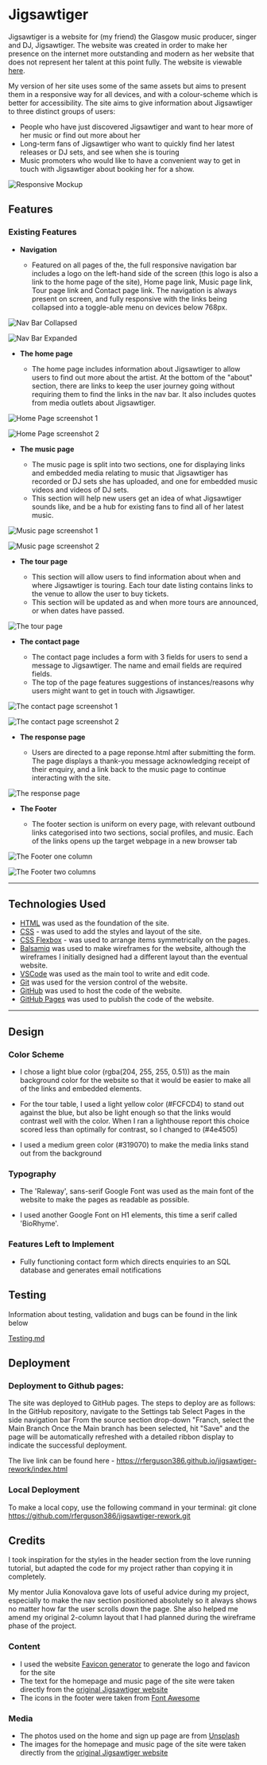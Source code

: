 # Jigsawtiger

Jigsawtiger is a website for (my friend) the Glasgow music producer, singer and DJ, Jigsawtiger. The website was created in order to make her presence on the internet more outstanding and modern as her website that does not represent her talent at this point fully. The website is viewable [here](https://www.jigsawtiger.com/). 

My version of her site uses some of the same assets but aims to present them in a responsive way for all devices, and with a colour-scheme which is better for accessibility. The site aims to give information about Jigsawtiger to three distinct groups of users:

 - People who have just discovered Jigsawtiger and want to hear more of her music or find out more about her
 - Long-term fans of Jigsawtiger who want to quickly find her latest releases or DJ sets, and see when she is touring
 - Music promoters who would like to have a convenient way to get in touch with Jigsawtiger about booking her for a show.

![Responsive Mockup](documentation/jigsawtiger.png)


## Features 

### Existing Features

- __Navigation__

  - Featured on all pages of the, the full responsive navigation bar includes a logo on the left-hand side of the screen (this logo is also a link to the home page of the site), Home page link, Music page link, Tour page link and Contact page link. The navigation is always present on screen, and fully responsive with the links being collapsed into a toggle-able menu on devices below 768px.


![Nav Bar Collapsed](documentation/images/navbar_collapsed.png)

![Nav Bar Expanded](documentation/images/navbar_expanded.png)

- __The home page__

  - The home page includes information about Jigsawtiger to allow users to find out more about the artist. At the bottom of the "about" section, there are links to keep the user journey going without requiring them to find the links in the nav bar. It also includes quotes from media outlets about Jigsawtiger.
  
![Home Page screenshot 1](documentation/images/homepage_1.png)

![Home Page screenshot 2](documentation/images/homepage_2.png)

- __The music page__

  - The music page is split into two sections, one for displaying links and embedded media relating to music that Jigsawtiger has recorded or DJ sets she has uploaded, and one for embedded music videos and videos of DJ sets.
  - This section will help new users get an idea of what Jigsawtiger sounds like, and be a hub for existing fans to find all of her latest music. 

![Music page screenshot 1](documentation/images/music_page_1.png)

![Music page screenshot 2](documentation/images/music_page_2.png)

- __The tour page__

  - This section will allow users to find information about when and where Jigsawtiger is touring. Each tour date listing contains links to the venue to allow the user to buy tickets.
  - This section will be updated as and when more tours are announced, or when dates have passed.

![The tour page](documentation/images/tour_page.png)

- __The contact page__ 

  - The contact page includes a form with 3 fields for users to send a message to Jigsawtiger. The name and email fields are required fields.
  - The top of the page features suggestions of instances/reasons why users might want to get in touch with Jigsawtiger.

![The contact page screenshot 1](documentation/images/contact_page_1.png)

![The contact page screenshot 2](documentation/images/contact_page_2.png)  

- __The response page__

  - Users are directed to a page reponse.html after submitting the form. The page displays a thank-you message acknowledging receipt of their enquiry, and a link back to the music page to continue interacting with the site.

![The response page](documentation/images/response_page.png)

- __The Footer__

  - The footer section is uniform on every page, with relevant outbound links categorised into two sections, social profiles, and music. Each of the links opens up the target webpage in a new browser tab

![The Footer one column](documentation/images/footer_one_column.png)

![The Footer two columns](documentation/images/footer_two_columns.png)

---
## Technologies Used

- [HTML](https://developer.mozilla.org/en-US/docs/Web/HTML) was used as the foundation of the site.
- [CSS](https://developer.mozilla.org/en-US/docs/Web/css) - was used to add the styles and layout of the site.
- [CSS Flexbox](https://developer.mozilla.org/en-US/docs/Learn/CSS/CSS_layout/Flexbox) - was used to arrange items symmetrically on the pages.
- [Balsamiq](https://balsamiq.com/) was used to make wireframes for the website, although the wireframes I initially designed had a different layout than the eventual website.
- [VSCode](https://code.visualstudio.com/) was used as the main tool to write and edit code.
- [Git](https://git-scm.com/) was used for the version control of the website.
- [GitHub](https://github.com/) was used to host the code of the website.
- [GitHub Pages](https://docs.github.com/en/pages/getting-started-with-github-pages/about-github-pages) was used to publish the code of the website.


---
## Design

### Color Scheme

- I chose a light blue color (rgba(204, 255, 255, 0.51)) as the main background color for the website so that it would be easier to make all of the links and embedded elements.

- For the tour table, I used a light yellow color (#FCFCD4) to stand out against the blue, but also be light enough so that the links would contrast well with the color. When I ran a lighthouse report this choice scored less than optimally for contrast, so I changed to (#4e4505)

- I used a medium green color (#319070) to make the media links stand out from the background

### Typography

- The 'Raleway', sans-serif Google Font was used as the main font of the website to make the pages as readable as possible.

- I used another Google Font on H1 elements, this time a serif called 'BioRhyme'.


### Features Left to Implement

- Fully functioning contact form which directs enquiries to an SQL database and generates email notifications

## Testing 

Information about testing, validation and bugs can be found in the link below

[Testing.md](TESTING.md)

## Deployment

### Deployment to Github pages:

The site was deployed to GitHub pages. The steps to deploy are as follows:
In the GitHub repository, navigate to the Settings tab
Select Pages in the side navigation bar
From the source section drop-down "Franch, select the Main Branch
Once the Main branch has been selected, hit "Save" and the page will be automatically refreshed with a detailed ribbon display to indicate the successful deployment.

The live link can be found here - https://rferguson386.github.io/jigsawtiger-rework/index.html

### Local Deployment
To make a local copy, use the following command in your terminal:
git clone https://github.com/rferguson386/jigsawtiger-rework.git

## Credits 

I took inspiration for the styles in the header section from the love running tutorial, but adapted the code for my project rather than copying it in completely.

My mentor Julia Konovalova gave lots of useful advice during my project, especially to make the nav section positioned absolutely so it always shows no matter how far the user scrolls down the page. She also helped me amend my original 2-column layout that I had planned during the wireframe phase of the project.

### Content 

- I used the website [Favicon generator](https://favicon.io/) to generate the logo and favicon for the site
- The text for the homepage and music page of the site were taken directly from the [original Jigsawtiger website](https://www.jigsawtiger.com/)
- The icons in the footer were taken from [Font Awesome](https://fontawesome.com/)

### Media

- The photos used on the home and sign up page are from [Unsplash](https://unsplash.com/)
- The images for the homepage and music page of the site were taken directly from the [original Jigsawtiger website](https://www.jigsawtiger.com/)



